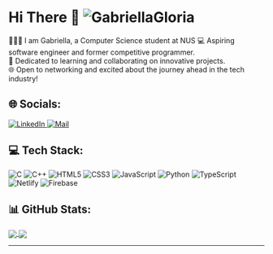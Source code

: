 # Hi There 👋 <img src="https://komarev.com/ghpvc/?username=GabriellaGloria&label=visitors&color=121212&style=flat" alt="GabriellaGloria" />


👩🏻‍💻 I am Gabriella, a Computer Science student at NUS
💻 Aspiring software engineer and former competitive programmer. </br>
📖 Dedicated to learning and collaborating on innovative projects. </br>
🌐 Open to networking and excited about the journey ahead in the tech industry! </br>


## 🌐 Socials:
<a href="https://www.linkedin.com/in/gabriellagloria/">
  <img alt="LinkedIn" src="https://img.shields.io/badge/linkedin%20-%230077B5.svg?&style=for-the-badge&logo=linkedin&logoColor=white"/>
</a>
<a href="mailto:gloriagabriella33@gmail.com">
  <img alt="Mail" src="https://img.shields.io/badge/Gmail-D14836?style=for-the-badge&logo=gmail&logoColor=white"/>
</a>


## 💻 Tech Stack:
![C](https://img.shields.io/badge/c-%2300599C.svg?style=for-the-badge&logo=c&logoColor=white) ![C++](https://img.shields.io/badge/c++-%2300599C.svg?style=for-the-badge&logo=c%2B%2B&logoColor=white) ![HTML5](https://img.shields.io/badge/html5-%23E34F26.svg?style=for-the-badge&logo=html5&logoColor=white) ![CSS3](https://img.shields.io/badge/css3-%231572B6.svg?style=for-the-badge&logo=css3&logoColor=white) ![JavaScript](https://img.shields.io/badge/javascript-%23323330.svg?style=for-the-badge&logo=javascript&logoColor=%23F7DF1E) ![Python](https://img.shields.io/badge/python-3670A0?style=for-the-badge&logo=python&logoColor=ffdd54) ![TypeScript](https://img.shields.io/badge/typescript-%23007ACC.svg?style=for-the-badge&logo=typescript&logoColor=white) ![Netlify](https://img.shields.io/badge/netlify-%23000000.svg?style=for-the-badge&logo=netlify&logoColor=#00C7B7) ![Firebase](https://img.shields.io/badge/firebase-a08021?style=for-the-badge&logo=firebase&logoColor=ffcd34)

## 📊 GitHub Stats:
<a href="https://github.com/GabriellaGloria">
  <img align="center" src="https://github-readme-stats.vercel.app/api?username=GabriellaGloria&show_icons=true&theme=radical" />
</a>
<a href="https://github.com/GabriellaGloria">
  <img align="center" src="https://github-readme-stats.vercel.app/api/top-langs/?username=GabriellaGloria&theme=radical&hide_border=false&include_all_commits=false&count_private=false&layout=compact" />
</a>

---





